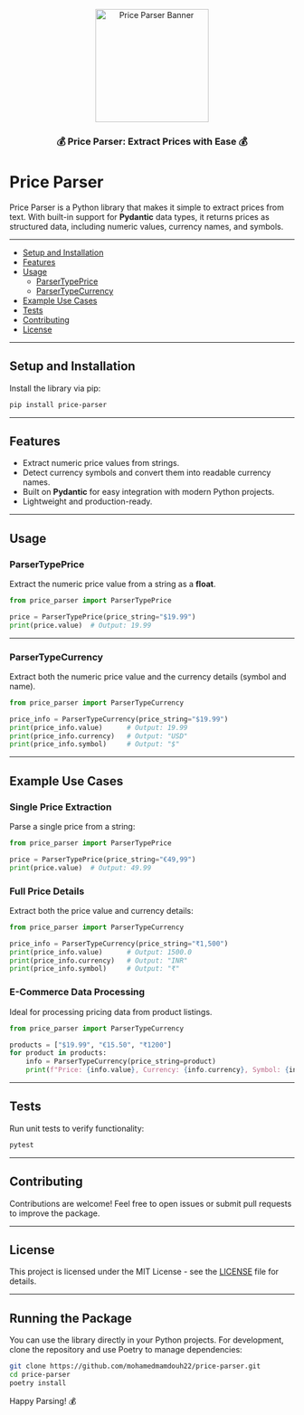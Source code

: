 
<p align="center">
  <img src="./.github/assets/banner.png" height="200" alt="Price Parser Banner" />
</p>

<h3 align="center">💰 Price Parser: Extract Prices with Ease 💰</h3>

# Price Parser

Price Parser is a Python library that makes it simple to extract prices from text. With built-in support for **Pydantic** data types, it returns prices as structured data, including numeric values, currency names, and symbols.

---

- [Setup and Installation](#setup-and-installation)
- [Features](#features)
- [Usage](#usage)
  - [ParserTypePrice](#parsertypeprice)
  - [ParserTypeCurrency](#parsertypecurrency)
- [Example Use Cases](#example-use-cases)
- [Tests](#tests)
- [Contributing](#contributing)
- [License](#license)

---

## Setup and Installation

Install the library via pip:
```bash
pip install price-parser
```

---

## Features

- Extract numeric price values from strings.
- Detect currency symbols and convert them into readable currency names.
- Built on **Pydantic** for easy integration with modern Python projects.
- Lightweight and production-ready.

---

## Usage

### ParserTypePrice
Extract the numeric price value from a string as a **float**.

```python
from price_parser import ParserTypePrice

price = ParserTypePrice(price_string="$19.99")
print(price.value)  # Output: 19.99
```

---

### ParserTypeCurrency
Extract both the numeric price value and the currency details (symbol and name).

```python
from price_parser import ParserTypeCurrency

price_info = ParserTypeCurrency(price_string="$19.99")
print(price_info.value)      # Output: 19.99
print(price_info.currency)   # Output: "USD"
print(price_info.symbol)     # Output: "$"
```

---

## Example Use Cases

### Single Price Extraction
Parse a single price from a string:
```python
from price_parser import ParserTypePrice

price = ParserTypePrice(price_string="€49,99")
print(price.value)  # Output: 49.99
```

### Full Price Details
Extract both the price value and currency details:
```python
from price_parser import ParserTypeCurrency

price_info = ParserTypeCurrency(price_string="₹1,500")
print(price_info.value)      # Output: 1500.0
print(price_info.currency)   # Output: "INR"
print(price_info.symbol)     # Output: "₹"
```

### E-Commerce Data Processing
Ideal for processing pricing data from product listings.

```python
from price_parser import ParserTypeCurrency

products = ["$19.99", "€15.50", "₹1200"]
for product in products:
    info = ParserTypeCurrency(price_string=product)
    print(f"Price: {info.value}, Currency: {info.currency}, Symbol: {info.symbol}")
```

---

## Tests

Run unit tests to verify functionality:
```bash
pytest
```

---

## Contributing

Contributions are welcome! Feel free to open issues or submit pull requests to improve the package.

---

## License

This project is licensed under the MIT License - see the [LICENSE](LICENSE) file for details.

---

## Running the Package

You can use the library directly in your Python projects. For development, clone the repository and use Poetry to manage dependencies:
```bash
git clone https://github.com/mohamedmamdouh22/price-parser.git
cd price-parser
poetry install
```

Happy Parsing! 💰

